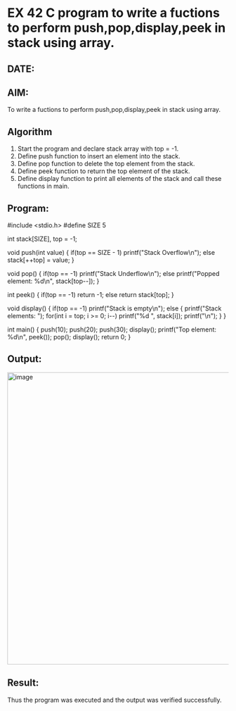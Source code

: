 # EX 42 C program to write a fuctions to perform push,pop,display,peek in stack using array.
## DATE:
## AIM:
To write a fuctions to perform push,pop,display,peek in stack using array.

## Algorithm
1. Start the program and declare stack array with top = -1.
2. Define push function to insert an element into the stack.
3. Define pop function to delete the top element from the stack.
4. Define peek function to return the top element of the stack. 
5. Define display function to print all elements of the stack and call these functions in main.  

## Program:
#include <stdio.h>
#define SIZE 5

int stack[SIZE], top = -1;

void push(int value) {
    if(top == SIZE - 1)
        printf("Stack Overflow\n");
    else
        stack[++top] = value;
}

void pop() {
    if(top == -1)
        printf("Stack Underflow\n");
    else
        printf("Popped element: %d\n", stack[top--]);
}

int peek() {
    if(top == -1)
        return -1;
    else
        return stack[top];
}

void display() {
    if(top == -1)
        printf("Stack is empty\n");
    else {
        printf("Stack elements: ");
        for(int i = top; i >= 0; i--)
            printf("%d ", stack[i]);
        printf("\n");
    }
}

int main() {
    push(10);
    push(20);
    push(30);
    display();
    printf("Top element: %d\n", peek());
    pop();
    display();
    return 0;
}


## Output:

<img width="1466" height="664" alt="image" src="https://github.com/user-attachments/assets/876156b1-dbf9-4e29-8817-9d514780a0d7" />


## Result:
Thus the program was executed and the output was verified successfully.
